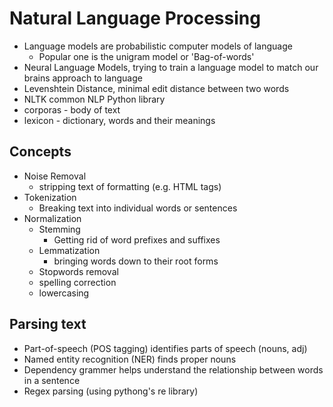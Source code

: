 # Natural Language Processing
 

 - Language models are probabilistic computer models of language
   - Popular one is the unigram model or 'Bag-of-words'
 - Neural Language Models, trying to train a language model to match our brains approach to language
 - Levenshtein Distance, minimal edit distance between two words
 - NLTK common NLP Python library
 - corporas - body of text
 - lexicon - dictionary, words and their meanings

## Concepts
 - Noise Removal
   - stripping text of formatting (e.g. HTML tags)
 - Tokenization
   - Breaking text into individual words or sentences
 - Normalization
   - Stemming
     - Getting rid of word prefixes and suffixes
   - Lemmatization
     - bringing words down to their root forms
   - Stopwords removal
   - spelling correction
   - lowercasing


## Parsing text
 - Part-of-speech (POS tagging) identifies parts of speech (nouns, adj)
 - Named entity recognition (NER) finds proper nouns
 - Dependency grammer helps understand the relationship between words in a sentence
 - Regex parsing (using pythong's re library)